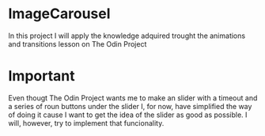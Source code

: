 # ImageCarousel
In this project I will apply the knowledge adquired trought the animations and transitions lesson on The Odin Project
# Important
Even thougt The Odin Project wants me to make an slider with a timeout and a series of roun buttons under the slider I, for now, have simplified the way of doing it cause I want to get the idea of the slider as good as possible. I will, however, try to implement that funcionality.
